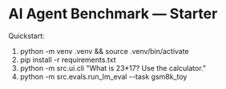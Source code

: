 # AI Agent Benchmark — Starter

Quickstart:
1) python -m venv .venv && source .venv/bin/activate
2) pip install -r requirements.txt
3) python -m src.ui.cli "What is 23*17? Use the calculator."
4) python -m src.evals.run_lm_eval --task gsm8k_toy
